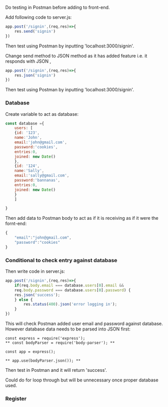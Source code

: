 Do testing in Postman before adding to front-end. 

Add following code to server.js: 

```javascript
app.post('/signin',(req,res)=>{
	res.send('signin')
})
```

Then test using Postman by inputting 'localhost:3000/signin'.

Change send method to JSON method as it has added feature i.e. it responds with JSON , 
```javascript
app.post('/signin',(req,res)=>{
	res.json('signin')
})
```
Then test using Postman by inputting 'localhost:3000/signin'.

### Database ###

Create variable to act as database: 

```javascript
const database ={
	users: [
	{id: '123', 
	name:'John', 
	email:'john@gmail.com', 
	password:'cookies', 
	entries:0, 
	joined: new Date()
	},
	{id: '124', 
	name:'Sally', 
	email:'sally@gmail.com', 
	password:'bannanas', 
	entries:0, 
	joined: new Date()
	}
	]

}
```
Then add data to Postman body to act as if it is receiving as if it were the fornt-end: 

```javascript
{
	"email":"john@gmail.com", 
	"password":"cookies" 
}
```
### Conditional to check entry against database ###

Then write code in server.js:
```javascript
app.post('/signin',(req,res)=>{
	if(req.body.email === database.users[0].email &&
	req.body.password === database.users[0].password) {
	res.json('success');
	} else {
		res.status(400).json('error logging in');
	}
})
```
This will check Postman added user email and password against database. However database data needs to be parsed into JSON first:
```
const express = require('express');
** const bodyParser = require('body-parser'); **

const app = express();

** app.use(bodyParser.json()); **

```
Then test in Postman and it will return 'success'. 

Could do for loop through but will be unnecessary once proper database used. 

### Register ###



